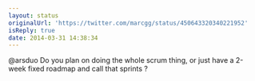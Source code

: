 ```yaml
---
layout: status
originalUrl: 'https://twitter.com/marcgg/status/450643320340221952'
isReply: true
date: 2014-03-31 14:38:34
---
```


@arsduo Do you plan on doing the whole scrum thing, or just have a 2-week fixed roadmap and call that sprints ?
